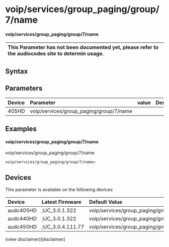 ﻿---
description: voip/services/group_paging/group/7/name
search: false
---

# voip/services/group_paging/group/7/name

#### voip/services/group_paging/group/7/name


| This Parameter has not been documented yet, please refer to the audiocodes site to determin usage.  | 
| :--- |

## Syntax

## Parameters
|Device|Parameter|value|Description|
|:---|:---|:---|:---|
| 405HD | voip/services/group_paging/group/7/name |  |  |

## Examples
#### voip/services/group_paging/group/7/name

voip/services/group_paging/group/7/name

```
voip/services/group_paging/group/7/name=
```

## Devices
This parameter is available on the following devices

| Device | Latest Firmware | Default Value |
|:---|:---|:---|
| audc405HD | ;UC_3.0.1.322 | voip/services/group_paging/group/7/name= 
| audc440HD | ;UC_3.0.1.322 | voip/services/group_paging/group/7/name= 
| audc450HD | ;UC_3.0.4.111.77 | voip/services/group_paging/group/7/name= 

(view disclaimer)[disclaimer]
